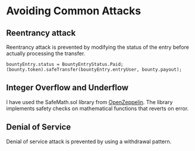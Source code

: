 # Avoiding Common Attacks

## Reentrancy attack
Reentrancy attack is prevented by modifying the status of the entry before actually processing the transfer.

```
bountyEntry.status = BountyEntryStatus.Paid;
(bounty.token).safeTransfer(bountyEntry.entryUser, bounty.payout);
```

## Integer Overflow and Underflow
I have used the SafeMath.sol library from [OpenZeppelin](https://github.com/OpenZeppelin/openzeppelin-solidity/blob/master/contracts/math/SafeMath.sol). The library implements safety checks on mathematical functions that reverts on error.

## Denial of Service
Denial of service attack is prevented by using a withdrawal pattern.
